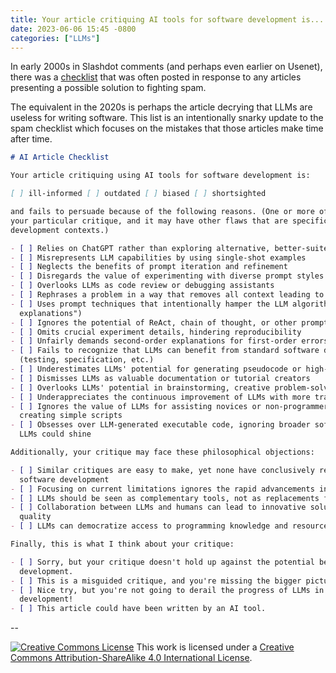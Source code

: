 ```yaml
---
title: Your article critiquing AI tools for software development is...
date: 2023-06-06 15:45 -0800
categories: ["LLMs"]
---
```


In early 2000s in Slashdot comments (and perhaps even earlier on Usenet), there was a
[checklist](https://craphound.com/spamsolutions.txt) that was often posted in response to any
articles presenting a possible solution to fighting spam.

The equivalent in the 2020s is perhaps the article decrying that LLMs are useless for writing
software. This list is an intentionally snarky update to the spam checklist which focuses on the
mistakes that those articles make time after time.

```markdown
# AI Article Checklist

Your article critiquing using AI tools for software development is:

[ ] ill-informed [ ] outdated [ ] biased [ ] shortsighted

and fails to persuade because of the following reasons. (One or more of the following may apply to
your particular critique, and it may have other flaws that are specific to different LLMs or
development contexts.)

- [ ] Relies on ChatGPT rather than exploring alternative, better-suited LLMs
- [ ] Misrepresents LLM capabilities by using single-shot examples
- [ ] Neglects the benefits of prompt iteration and refinement
- [ ] Disregards the value of experimenting with diverse prompt styles
- [ ] Overlooks LLMs as code review or debugging assistants
- [ ] Rephrases a problem in a way that removes all context leading to bad results
- [ ] Uses prompt techniques that intentionally hamper the LLM algorithm (like "do not provide
  explanations")
- [ ] Ignores the potential of ReAct, chain of thought, or other prompt-enhancing techniques
- [ ] Omits crucial experiment details, hindering reproducibility
- [ ] Unfairly demands second-order explanations for first-order errors
- [ ] Fails to recognize that LLMs can benefit from standard software development practices
  (testing, specification, etc.)
- [ ] Underestimates LLMs' potential for generating pseudocode or high-level design outlines
- [ ] Dismisses LLMs as valuable documentation or tutorial creators
- [ ] Overlooks LLMs' potential in brainstorming, creative problem-solving, or idea generation
- [ ] Underappreciates the continuous improvement of LLMs with more training data and fine-tuning
- [ ] Ignores the value of LLMs for assisting novices or non-programmers in understanding code or
  creating simple scripts
- [ ] Obsesses over LLM-generated executable code, ignoring broader software development tasks where
  LLMs could shine

Additionally, your critique may face these philosophical objections:

- [ ] Similar critiques are easy to make, yet none have conclusively refuted the value of LLMs for
  software development
- [ ] Focusing on current limitations ignores the rapid advancements in LLM capabilities
- [ ] LLMs should be seen as complementary tools, not as replacements for human developers
- [ ] Collaboration between LLMs and humans can lead to innovative solutions and improved software
  quality
- [ ] LLMs can democratize access to programming knowledge and resources for a wider audience

Finally, this is what I think about your critique:

- [ ] Sorry, but your critique doesn't hold up against the potential benefits of LLMs in software
  development.
- [ ] This is a misguided critique, and you're missing the bigger picture.
- [ ] Nice try, but you're not going to derail the progress of LLMs in revolutionizing software
  development!
- [ ] This article could have been written by an AI tool.
```

--

<a rel="license" href="http://creativecommons.org/licenses/by-sa/4.0/"><img alt="Creative Commons
License" style="border-width:0" src="https://i.creativecommons.org/l/by-sa/4.0/88x31.png" /></a>
This work is licensed under a <a rel="license"
href="http://creativecommons.org/licenses/by-sa/4.0/">Creative Commons Attribution-ShareAlike 4.0
International License</a>.
